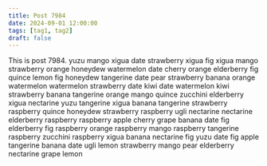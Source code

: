 ```yaml
---
title: Post 7984
date: 2024-09-01 12:00:00
tags: [tag1, tag2]
draft: false
---
```

This is post 7984.
yuzu
mango
xigua
date
strawberry
xigua
fig
xigua
mango
strawberry
orange
honeydew
watermelon
date
cherry
orange
elderberry
fig
quince
lemon
fig
honeydew
tangerine
date
pear
strawberry
banana
orange
watermelon
watermelon
strawberry
date
kiwi
date
watermelon
kiwi
strawberry
banana
tangerine
orange
mango
quince
zucchini
elderberry
xigua
nectarine
yuzu
tangerine
xigua
banana
tangerine
strawberry
raspberry
quince
honeydew
strawberry
raspberry
ugli
nectarine
nectarine
elderberry
raspberry
raspberry
apple
cherry
grape
banana
date
fig
elderberry
fig
raspberry
orange
raspberry
mango
raspberry
tangerine
raspberry
zucchini
raspberry
xigua
banana
nectarine
fig
yuzu
date
fig
apple
tangerine
banana
date
ugli
lemon
strawberry
mango
pear
elderberry
nectarine
grape
lemon
